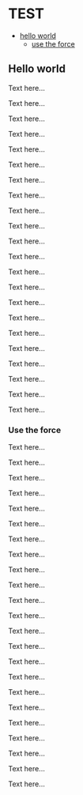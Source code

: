 # TEST

* [hello world](#hello-world)
    * [use the force](#use-the-force)

## Hello world

Text here...

Text here...

Text here...

Text here...

Text here...

Text here...

Text here...

Text here...

Text here...

Text here...

Text here...

Text here...

Text here...

Text here...

Text here...

Text here...

Text here...

Text here...

Text here...

Text here...

Text here...

Text here...

### Use the force

Text here...

Text here...

Text here...

Text here...

Text here...

Text here...

Text here...

Text here...

Text here...

Text here...

Text here...

Text here...

Text here...

Text here...

Text here...

Text here...

Text here...

Text here...

Text here...

Text here...

Text here...

Text here...

Text here...
